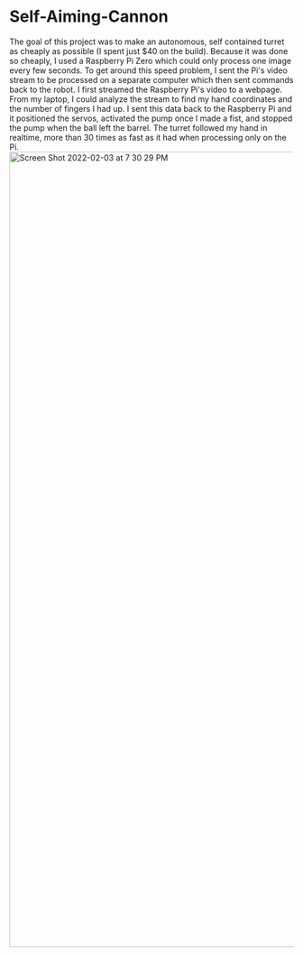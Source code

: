 # Self-Aiming-Cannon
The goal of this project was to make an autonomous, self contained turret as cheaply as possible (I spent just $40 on the build). Because it was done so cheaply, I used a Raspberry Pi Zero which could only process one image every few seconds. To get around this speed problem, I sent the Pi's video stream to be processed on a separate computer which then sent commands back to the robot. I first streamed the Raspberry Pi's video to a webpage. From my laptop, I could analyze the stream to find my hand coordinates and the number of fingers I had up. I sent this data back to the Raspberry Pi and it positioned the servos, activated the pump once I made a fist, and stopped the pump when the ball left the barrel. The turret followed my hand in realtime, more than 30 times as fast as it had when processing only on the Pi. 
<img width="1411" alt="Screen Shot 2022-02-03 at 7 30 29 PM" src="https://user-images.githubusercontent.com/44248582/152462596-012a5e80-cd53-4906-a767-528be1036bc0.png">
